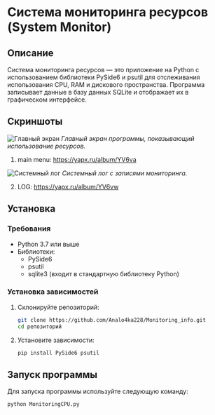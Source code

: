 # Система мониторинга ресурсов (System Monitor)

## Описание
Система мониторинга ресурсов — это приложение на Python с использованием библиотеки PySide6 и psutil для отслеживания использования CPU, RAM и дискового пространства. Программа записывает данные в базу данных SQLite и отображает их в графическом интерфейсе.

## Скриншоты
![Главный экран](https://yapx.ru/album/YV6vw)
*Главный экран программы, показывающий использование ресурсов.*

1. main menu: https://yapx.ru/album/YV6va

![Системный лог](https://yapx.ru/album/YV6vw)
*Системный лог с записями мониторинга.*

2. LOG: https://yapx.ru/album/YV6vw

## Установка

### Требования
* Python 3.7 или выше
* Библиотеки:
    - PySide6
    - psutil
    - sqlite3 (входит в стандартную библиотеку Python)

### Установка зависимостей
1. Склонируйте репозиторий:
    ```bash
    git clone https://github.com/Analo4ka228/Monitoring_info.git
    cd репозиторий 
    ```
   
2. Установите зависимости:
    ```bash
    pip install PySide6 psutil
    ```

## Запуск программы
Для запуска программы используйте следующую команду:
```bash
python MonitoringCPU.py
